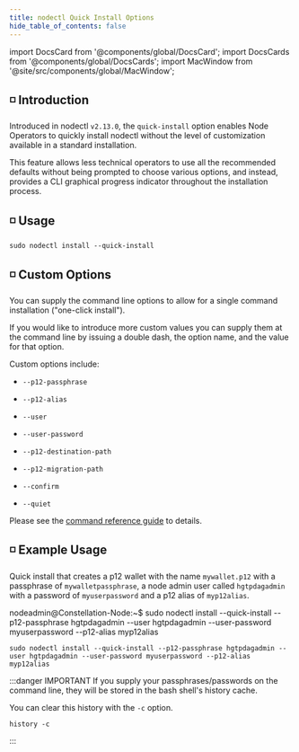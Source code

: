 ```yaml
---
title: nodectl Quick Install Options
hide_table_of_contents: false
---
```

<intro-end />

import DocsCard from '@components/global/DocsCard';
import DocsCards from '@components/global/DocsCards';
import MacWindow from '@site/src/components/global/MacWindow';

<head>
  <title>Constellation Network automation with nodectl</title>
  <meta
    name="description"
    content="Constellation Network Automation - QuickStart"
  />
</head>

## ◽ Introduction 

Introduced in nodectl `v2.13.0`, the `quick-install` option enables Node Operators to quickly install nodectl without the level of customization available in a standard installation. 

This feature allows less technical operators to use all the recommended defaults without being prompted to choose various options, and instead, provides a CLI graphical progress indicator throughout the installation process.

## ◽ Usage
```
sudo nodectl install --quick-install
```

## ◽ Custom Options

You can supply the command line options to allow for a single command installation ("one-click install").

If you would like to introduce more custom values you can supply them at the command line by issuing a double dash, the option name, and the value for that option.

Custom options include:
- `--p12-passphrase`
- `--p12-alias`

- `--user`
- `--user-password`

- `--p12-destination-path`  
- `--p12-migration-path`   

- `--confirm`
- `--quiet`

Please see the [command reference guide](/validate/automated/nodectl-commands#install) to details.

## ◽ Example Usage

Quick install that creates a p12 wallet with the name `mywallet.p12` with a passphrase of `mywalletpassphrase`, a node admin user called `hgtpdagadmin` with a password of `myuserpassword` and a p12 alias of `myp12alias`.

<MacWindow>
nodeadmin@Constellation-Node:~$ sudo nodectl install --quick-install --p12-passphrase hgtpdagadmin --user hgtpdagadmin --user-password myuserpassword --p12-alias myp12alias
</MacWindow>

```
sudo nodectl install --quick-install --p12-passphrase hgtpdagadmin --user hgtpdagadmin --user-password myuserpassword --p12-alias myp12alias
```

:::danger IMPORTANT
If you supply your passphrases/passwords on the command line, they will be stored in the bash shell's history cache.

You can clear this history with the `-c` option.
```
history -c
```
:::